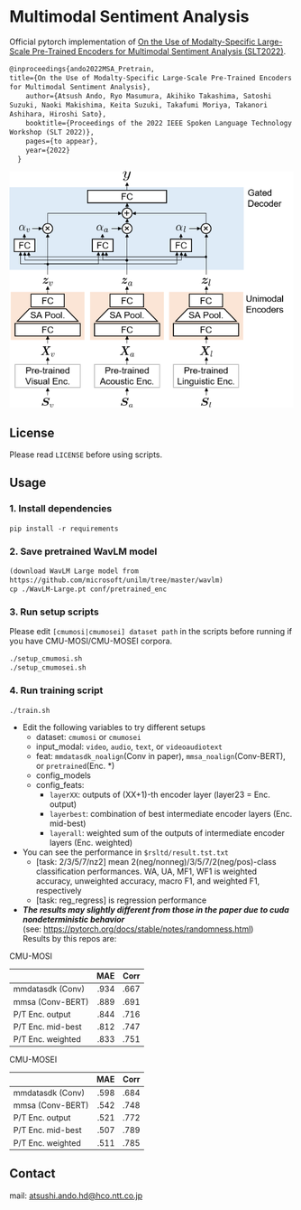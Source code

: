 # Multimodal Sentiment Analysis

Official pytorch implementation of [On the Use of Modalty-Specific Large-Scale Pre-Trained Encoders for Multimodal Sentiment Analysis (SLT2022)](https://arxiv.org/abs/xxxx.xxxxx).

```
@inproceedings{ando2022MSA_Pretrain,
title={On the Use of Modalty-Specific Large-Scale Pre-Trained Encoders for Multimodal Sentiment Analysis},
    author={Atsush Ando, Ryo Masumura, Akihiko Takashima, Satoshi Suzuki, Naoki Makishima, Keita Suzuki, Takafumi Moriya, Takanori Ashihara, Hiroshi Sato},
    booktitle={Proceedings of the 2022 IEEE Spoken Language Technology Workshop (SLT 2022)},
    pages={to appear},
    year={2022}
  }
```

![model](model.png)


## License
Please read `LICENSE`  before using scripts.

## Usage

### 1. Install dependencies
```
pip install -r requirements
```

### 2. Save pretrained WavLM model
```
(download WavLM Large model from https://github.com/microsoft/unilm/tree/master/wavlm)
cp ./WavLM-Large.pt conf/pretrained_enc

```

### 3. Run setup scripts

Please edit `[cmumosi|cmumosei] dataset path` in the scripts before running if you have CMU-MOSI/CMU-MOSEI corpora.
```
./setup_cmumosi.sh
./setup_cmumosei.sh
```

### 4. Run training script
```
./train.sh
```
- Edit the following variables to try different setups
    - dataset: `cmumosi` or `cmumosei`
    - input\_modal: `video`, `audio`, `text`, or `videoaudiotext`
    - feat: `mmdatasdk_noalign`(Conv in paper), `mmsa_noalign`(Conv-BERT), or `pretrained`(Enc. \*)
    - config\_models
    - config\_feats:
        - `layerXX`: outputs of (XX+1)-th encoder layer (layer23 = Enc. output)
        - `layerbest`: combination of best intermediate encoder layers (Enc. mid-best)
        - `layerall`: weighted sum of the outputs of intermediate encoder layers (Enc. weighted)
- You can see the performance in `$rsltd/result.tst.txt`
    - [task: 2/3/5/7/nz2] mean 2(neg/nonneg)/3/5/7/2(neg/pos)-class classification performances. WA, UA, MF1, WF1 is weighted accuracy, unweighted accuracy, macro F1, and weighted F1, respectively
    - [task: reg\_regress] is regression performance
- ***The results may slightly different from those in the paper due to cuda nondeterministic behavior***  
  (see: https://pytorch.org/docs/stable/notes/randomness.html)  
  Results by this repos are:

CMU-MOSI

|                      |MAE |Corr|
|:---------------------|---:|---:|
|mmdatasdk (Conv)      |.934|.667|
|mmsa (Conv-BERT)      |.889|.691|
|P/T Enc. output       |.844|.716|
|P/T Enc. mid-best     |.812|.747|
|P/T Enc. weighted     |.833|.751|

CMU-MOSEI

|                     |MAE |Corr|
|:--------------------|---:|---:|
|mmdatasdk (Conv)     |.598|.684|
|mmsa (Conv-BERT)     |.542|.748|
|P/T Enc. output      |.521|.772|
|P/T Enc. mid-best    |.507|.789|
|P/T Enc. weighted    |.511|.785|




## Contact
mail: atsushi.ando.hd@hco.ntt.co.jp

